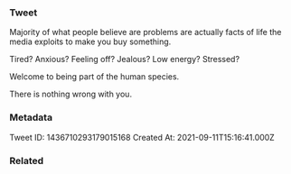 ### Tweet
Majority of what people believe are problems are actually facts of life the media exploits to make you buy something. 

Tired? Anxious? Feeling off? Jealous? Low energy? Stressed? 

Welcome to being part of the human species.

There is nothing wrong with you.

### Metadata
Tweet ID: 1436710293179015168
Created At: 2021-09-11T15:16:41.000Z

### Related

